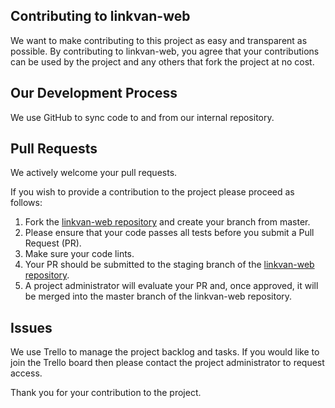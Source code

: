 ## Contributing to linkvan-web  
We want to make contributing to this project as easy and transparent as possible. By contributing to linkvan-web, you agree that your contributions can be used by the project and any others that fork the project at no cost.


## Our Development Process
We use GitHub to sync code to and from our internal repository. 

## Pull Requests
We actively welcome your pull requests.

If you wish to provide a contribution to the project please proceed as follows:

1. Fork the [linkvan-web repository](https://github.com/linkvan/linkvan-web) and create your branch from master.
2. Please ensure that your code passes all tests before you submit a Pull Request (PR).
3. Make sure your code lints.
4. Your PR should be submitted to the staging branch of the [linkvan-web repository](https://github.com/linkvan/linkvan-web).
5. A project administrator will evaluate your PR and, once approved, it will be merged into the master branch of the linkvan-web repository. 

## Issues
We use Trello to manage the project backlog and tasks. If you would like to join the Trello board then please contact the project administrator to request access.

Thank you for your contribution to the project.